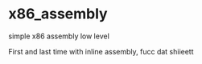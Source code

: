 # x86_assembly
simple x86 assembly low level


First and last time with inline assembly, fucc dat shiieett
